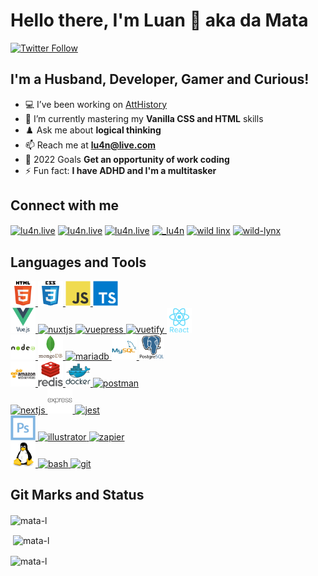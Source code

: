 # Hello there, I'm Luan 🌳 aka da Mata

[![Twitter Follow](https://img.shields.io/twitter/follow/_lu4n?color=30b891&logo=twitter&style=for-the-badge)](https://twitter.com/intent/follow?_lu4n&screen_name=_lu4n)

## I'm a Husband, Developer, Gamer and Curious!

- 💻 I’ve been working on [AttHistory](https://github.com/Mata-L/AttHistory)
- 🎨 I’m currently mastering my **Vanilla CSS and HTML** skills
- ♟️ Ask me about **logical thinking**
- 📫 Reach me at **lu4n@live.com**
- 🔭 2022 Goals **Get an opportunity of work coding**
- ⚡ Fun fact: **I have ADHD and I'm a multitasker**

## Connect with me

<p align="left">
<a href="https://linkedin.com/in/lu4n91" target="blank"><img align="center" src="https://cdn.jsdelivr.net/npm/simple-icons@3.0.1/icons/linkedin.svg" alt="lu4n.live" height="30" width="40" /></a>
<a href="https://instagram.com/lu4n.live" target="blank"><img align="center" src="https://cdn.jsdelivr.net/npm/simple-icons@3.0.1/icons/instagram.svg" alt="lu4n.live" height="30" width="40" /></a> 
<a href="https://fb.com/lu4n.live" target="blank"><img align="center" src="https://cdn.jsdelivr.net/npm/simple-icons@3.0.1/icons/facebook.svg" alt="lu4n.live" height="30" width="40" /></a>
<a href="https://twitter.com/_lu4n" target="blank"><img align="center" src="https://cdn.jsdelivr.net/npm/simple-icons@3.0.1/icons/twitter.svg" alt="_lu4n" height="30" width="40" /></a>
<a href="https://www.youtube.com/channel/UCX2LOaVfuyqXWKENvHXX5xQ" target="blank"><img align="center" src="https://cdn.jsdelivr.net/npm/simple-icons@3.0.1/icons/youtube.svg" alt="wild linx" height="30" width="40" /></a>
<a href="https://stackoverflow.com/users/15327287" target="blank"><img align="center" src="https://cdn.jsdelivr.net/npm/simple-icons@3.0.1/icons/stackoverflow.svg" alt="wild-lynx" height="30" width="40" /></a>
</p>

## Languages and Tools
<a href="https://www.w3.org/html/" target="_blank"> <img src="https://raw.githubusercontent.com/devicons/devicon/master/icons/html5/html5-original-wordmark.svg" alt="html5" width="40" height="40"/> </a>
<a href="https://www.w3schools.com/css/" target="_blank"> <img src="https://raw.githubusercontent.com/devicons/devicon/master/icons/css3/css3-original-wordmark.svg" alt="css3" width="40" height="40"/> </a>
<a href="https://developer.mozilla.org/en-US/docs/Web/JavaScript" target="_blank"> <img src="https://raw.githubusercontent.com/devicons/devicon/master/icons/javascript/javascript-original.svg" alt="javascript" width="40" height="40"/> </a>
<a href="https://www.typescriptlang.org/" target="_blank"> <img src="https://raw.githubusercontent.com/devicons/devicon/master/icons/typescript/typescript-original.svg" alt="typescript" width="40" height="40"/> </a>
<br>
<a href="https://vuejs.org/" target="_blank"> <img src="https://raw.githubusercontent.com/devicons/devicon/master/icons/vuejs/vuejs-original-wordmark.svg" alt="vuejs" width="40" height="40"/> </a>
<a href="https://nuxtjs.org/" target="_blank"> <img src="https://www.vectorlogo.zone/logos/nuxtjs/nuxtjs-icon.svg" alt="nuxtjs" width="40" height="40"/> </a>
<a href="https://vuepress.vuejs.org/" target="_blank"> <img src="https://raw.githubusercontent.com/AliasIO/wappalyzer/master/src/drivers/webextension/images/icons/VuePress.svg" alt="vuepress" width="40" height="40"/> </a>
<a href="https://vuetifyjs.com/en/" target="_blank"> <img src="https://bestofjs.org/logos/vuetify.svg" alt="vuetify" width="40" height="40"/> </a>
<a href="https://reactjs.org/" target="_blank"> <img src="https://raw.githubusercontent.com/devicons/devicon/master/icons/react/react-original-wordmark.svg" alt="react" width="40" height="40"/> </a>
<br>
<a href="https://nodejs.org" target="_blank"> <img src="https://raw.githubusercontent.com/devicons/devicon/master/icons/nodejs/nodejs-original-wordmark.svg" alt="nodejs" width="40" height="40"/> </a>
<a href="https://www.mongodb.com/" target="_blank"> <img src="https://raw.githubusercontent.com/devicons/devicon/master/icons/mongodb/mongodb-original-wordmark.svg" alt="mongodb" width="40" height="40"/> </a>
<a href="https://mariadb.org/" target="_blank"> <img src="https://www.vectorlogo.zone/logos/mariadb/mariadb-icon.svg" alt="mariadb" width="40" height="40"/> </a>
<a href="https://www.mysql.com/" target="_blank"> <img src="https://raw.githubusercontent.com/devicons/devicon/master/icons/mysql/mysql-original-wordmark.svg" alt="mysql" width="40" height="40"/> </a>
<a href="https://www.postgresql.org" target="_blank"> <img src="https://raw.githubusercontent.com/devicons/devicon/master/icons/postgresql/postgresql-original-wordmark.svg" alt="postgresql" width="40" height="40"/> </a>
<br>
<a href="https://aws.amazon.com" target="_blank"> <img src="https://raw.githubusercontent.com/devicons/devicon/master/icons/amazonwebservices/amazonwebservices-original-wordmark.svg" alt="aws" width="40" height="40"/> </a>
<a href="https://redis.io" target="_blank"> <img src="https://raw.githubusercontent.com/devicons/devicon/master/icons/redis/redis-original-wordmark.svg" alt="redis" width="40" height="40"/> </a>
<a href="https://www.docker.com/" target="_blank"> <img src="https://raw.githubusercontent.com/devicons/devicon/master/icons/docker/docker-original-wordmark.svg" alt="docker" width="40" height="40"/> </a>
<a href="https://postman.com" target="_blank"> <img src="https://www.vectorlogo.zone/logos/getpostman/getpostman-icon.svg" alt="postman" width="40" height="40"/> </a>
<br>
<a href="https://nextjs.org/" target="_blank"> <img src="https://cdn.worldvectorlogo.com/logos/nextjs-3.svg" alt="nextjs" width="40" height="40"/> </a>
<a href="https://expressjs.com" target="_blank"> <img src="https://raw.githubusercontent.com/devicons/devicon/master/icons/express/express-original-wordmark.svg" alt="express" width="40" height="40"/> </a>
<a href="https://jestjs.io" target="_blank"> <img src="https://www.vectorlogo.zone/logos/jestjsio/jestjsio-icon.svg" alt="jest" width="40" height="40"/> </a>
<br>
<a href="https://www.photoshop.com/en" target="_blank"> <img src="https://raw.githubusercontent.com/devicons/devicon/master/icons/photoshop/photoshop-line.svg" alt="photoshop" width="40" height="40"/> </a>
<a href="https://www.adobe.com/in/products/illustrator.html" target="_blank"> <img src="https://www.vectorlogo.zone/logos/adobe_illustrator/adobe_illustrator-icon.svg" alt="illustrator" width="40" height="40"/> </a>
<a href="https://zapier.com" target="_blank"> <img src="https://www.vectorlogo.zone/logos/zapier/zapier-icon.svg" alt="zapier" width="40" height="40"/> </a>
<br>
<a href="https://www.linux.org/" target="_blank"> <img src="https://raw.githubusercontent.com/devicons/devicon/master/icons/linux/linux-original.svg" alt="linux" width="40" height="40"/> </a>
<a href="https://www.gnu.org/software/bash/" target="_blank"> <img src="https://www.vectorlogo.zone/logos/gnu_bash/gnu_bash-icon.svg" alt="bash" width="40" height="40"/> </a>
<a href="https://git-scm.com/" target="_blank"> <img src="https://www.vectorlogo.zone/logos/git-scm/git-scm-icon.svg" alt="git" width="40" height="40"/> </a>
<br>

## Git Marks and Status

<p><img align="center" src="https://github-readme-stats.vercel.app/api/top-langs?username=mata-l&show_icons=true&locale=en&layout=compact" alt="mata-l" /></p>  

<p>&nbsp;<img align="center" src="https://github-readme-stats.vercel.app/api?username=mata-l&show_icons=true&locale=en" alt="mata-l" /></p>  
  
<p><img align="center" src="https://github-readme-streak-stats.herokuapp.com/?user=mata-l&" alt="mata-l" /></p>
